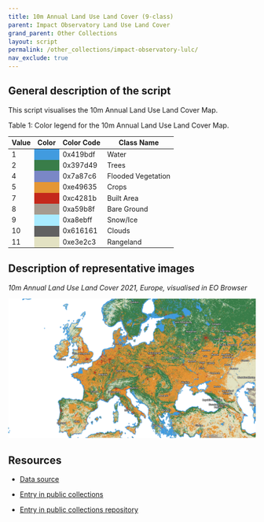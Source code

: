 ```yaml
---
title: 10m Annual Land Use Land Cover (9-class)
parent: Impact Observatory Land Use Land Cover
grand_parent: Other Collections
layout: script
permalink: /other_collections/impact-observatory-lulc/
nav_exclude: true
---
```



## General description of the script  
This script visualises the 10m Annual Land Use Land Cover Map.

Table 1: Color legend for the 10m Annual Land Use Land Cover Map. 
<table>
  <thead>
    <tr>
      <th>Value</th>
      <th>Color</th>
      <th>Color Code</th>
	    <th>Class Name</th>
    </tr>
  </thead>
  <tbody>
    <tr>
      <td>1 </td>
      <td style="background-color:#419bdf"></td>
	    <td>0x419bdf </td>
	    <td>Water </td>
    </tr>
    <tr>
      <td>2</td>
      <td style="background-color:#397d49"></td>
	    <td>0x397d49 </td>
	    <td>Trees </td>
    </tr>
    <tr>
      <td>4</td>
      <td style="background-color:#7a87c6"></td>
	    <td>0x7a87c6 </td>
	    <td>Flooded Vegetation </td>
    </tr>
    <tr>
      <td>5</td>
      <td style="background-color:#e49635" ></td>
	    <td>0xe49635  </td>
	    <td>Crops </td>
    </tr>
    <tr>
      <td>7</td>
      <td style="background-color:#c4281b" ></td>
	    <td>0xc4281b </td>
	    <td>Built Area </td>
    </tr>
    <tr>
      <td>8</td>
      <td style="background-color:#a59b8f"></td>
	    <td> 0xa59b8f </td>
	    <td> Bare Ground </td>
    </tr>  
    <tr>
      <td>9</td>
      <td style="background-color:#a8ebff"></td>
	    <td>0xa8ebff </td>
	    <td>Snow/Ice </td>
    </tr> 
    <tr>
      <td>10</td>
      <td style="background-color:#616161"></td>
	    <td>0x616161  </td>
	    <td>Clouds </td>
    </tr> 
    <tr>
      <td>11</td>
      <td style="background-color:#e3e2c3"></td>
	    <td>0xe3e2c3 </td>
	    <td>Rangeland </td>
    </tr>
   </tbody>
</table> 

## Description of representative images
*10m Annual Land Use Land Cover 2021, Europe, visualised in EO Browser*    

![10m Annual Land Use Land Cover 2021, Europe](fig/io-lulc.png)

## Resources

- [Data source](https://www.impactobservatory.com/global_maps/)

- [Entry in public collections](https://collections.sentinel-hub.com/impact-observatory-lulc-map/)

- [Entry in public collections repository](https://github.com/sentinel-hub/public-collections/tree/main/collections/impact-observatory-lulc-map)
